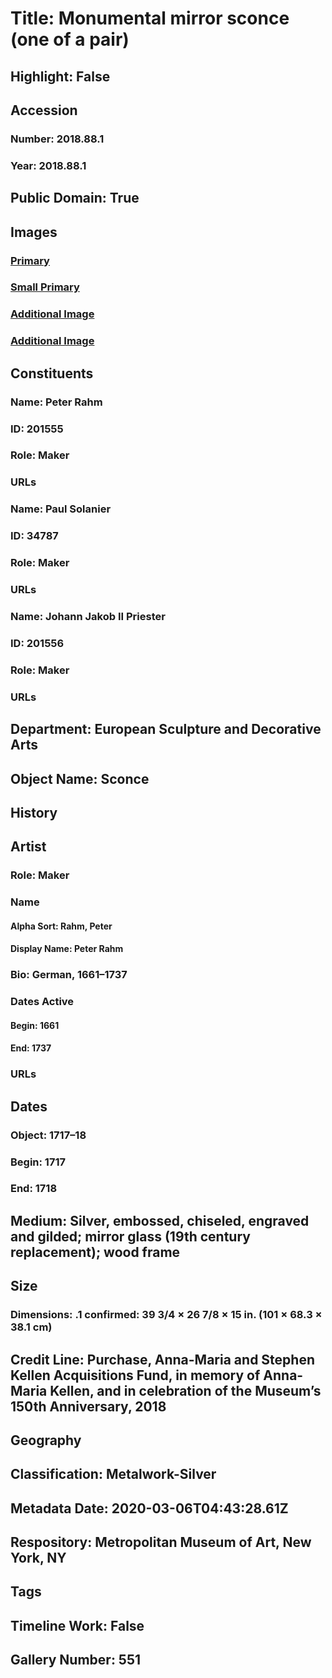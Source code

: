 # Title: Monumental mirror sconce (one of a pair)
## Highlight: False
## Accession
### Number: 2018.88.1
### Year: 2018.88.1
## Public Domain: True
## Images
### [Primary](https://images.metmuseum.org/CRDImages/es/original/DP-15704-018.jpg)
### [Small Primary](https://images.metmuseum.org/CRDImages/es/web-large/DP-15704-018.jpg)
### [Additional Image](https://images.metmuseum.org/CRDImages/es/original/DP-15704-020.jpg)
### [Additional Image](https://images.metmuseum.org/CRDImages/es/original/DP-15704-021.jpg)
## Constituents
### Name: Peter Rahm
### ID: 201555
### Role: Maker
### URLs
### Name: Paul Solanier
### ID: 34787
### Role: Maker
### URLs
### Name: Johann Jakob II Priester
### ID: 201556
### Role: Maker
### URLs
## Department: European Sculpture and Decorative Arts
## Object Name: Sconce
## History
## Artist
### Role: Maker
### Name
#### Alpha Sort: Rahm, Peter
#### Display Name: Peter Rahm
### Bio: German, 1661–1737
### Dates Active
#### Begin: 1661
#### End: 1737
### URLs
## Dates
### Object: 1717–18
### Begin: 1717
### End: 1718
## Medium: Silver, embossed, chiseled, engraved and gilded; mirror glass (19th century replacement); wood frame
## Size
### Dimensions: .1 confirmed: 39 3/4 × 26 7/8 × 15 in. (101 × 68.3 × 38.1 cm)
## Credit Line: Purchase, Anna-Maria and Stephen Kellen Acquisitions Fund, in memory of Anna-Maria Kellen, and in celebration of the Museum’s 150th Anniversary, 2018
## Geography
## Classification: Metalwork-Silver
## Metadata Date: 2020-03-06T04:43:28.61Z
## Respository: Metropolitan Museum of Art, New York, NY
## Tags
## Timeline Work: False
## Gallery Number: 551